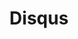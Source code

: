 ---
blog: https://blog.disqus.com/
facebook: https://www.facebook.com/disqus/
github: disqus
logohandle: disqus
sort: disqus
title: Disqus
twitter: disqus
website: https://disqus.com/
wikipedia: https://en.wikipedia.org/wiki/Disqus
---